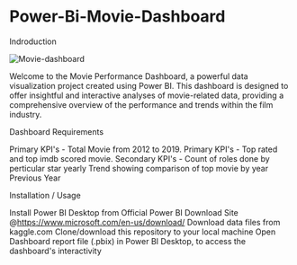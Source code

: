 # Power-Bi-Movie-Dashboard
Indroduction 

 ![Movie-dashboard](https://github.com/upenc/Power-Bi-Movie-Dashboard/assets/49374302/e12289a0-848b-4d90-88f8-9ff61aff1d19)



Welcome to the Movie Performance Dashboard, a powerful data visualization project created using Power BI. This dashboard is designed to offer insightful and interactive analyses of movie-related data, providing a comprehensive overview of the performance and trends within the film industry.

Dashboard Requirements

Primary KPI's - Total Movie from 2012 to 2019.
Primary KPI's - Top rated and top imdb scored movie.
Secondary KPI's - Count of roles done by perticular star
yearly Trend showing comparison of top movie by year Previous Year

Installation / Usage

Install Power BI Desktop from Official Power BI Download Site @https://www.microsoft.com/en-us/download/
Download data files from kaggle.com 
Clone/download this repository to your local machine
Open Dashboard report file (.pbix) in Power BI Desktop, to access the dashboard's interactivity
